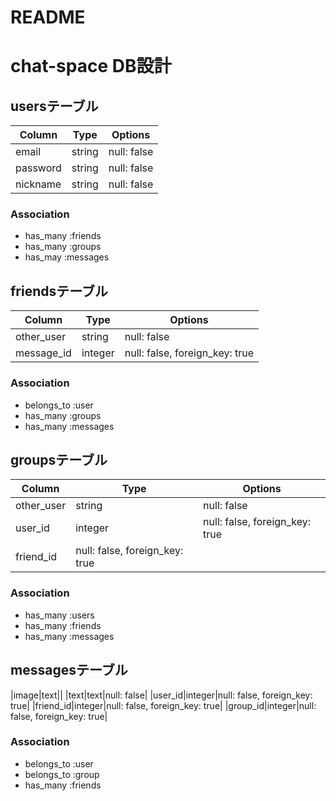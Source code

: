 # README
# chat-space DB設計

## usersテーブル
|Column|Type|Options|
|------|----|-------|
|email|string|null: false|
|password|string|null: false|
|nickname|string|null: false|
### Association
- has_many :friends
- has_many :groups
- has_may :messages

## friendsテーブル
|Column|Type|Options|
|------|----|-------|
|other_user|string|null: false|
|message_id|integer|null: false, foreign_key: true|
### Association
- belongs_to :user
- has_many :groups
- has_many :messages

## groupsテーブル
|Column|Type|Options|
|------|----|-------|
|other_user|string|null: false|
|user_id|integer|null: false, foreign_key: true|
|friend_id|null: false, foreign_key: true|
### Association
- has_many :users
- has_many :friends
- has_many :messages

## messagesテーブル
|image|text||
|text|text|null: false|
|user_id|integer|null: false, foreign_key: true|
|friend_id|integer|null: false, foreign_key: true|
|group_id|integer|null: false, foreign_key: true|
### Association
- belongs_to :user
- belongs_to :group
- has_many :friends